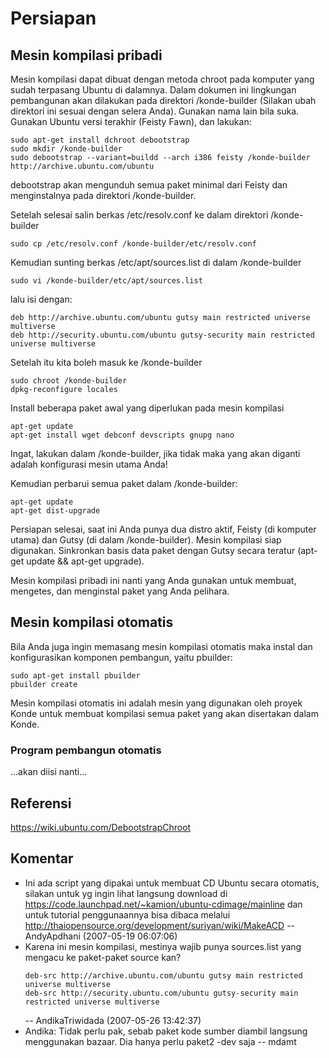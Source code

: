 # Persiapan
## Mesin kompilasi pribadi
Mesin kompilasi dapat dibuat dengan metoda chroot pada komputer yang sudah terpasang Ubuntu di dalamnya. Dalam dokumen ini lingkungan pembangunan akan dilakukan pada direktori /konde-builder (Silakan ubah direktori ini sesuai dengan selera Anda). Gunakan nama lain bila suka. Gunakan Ubuntu versi terakhir (Feisty Fawn), dan lakukan:
```
sudo apt-get install dchroot debootstrap
sudo mkdir /konde-builder
sudo debootstrap --variant=buildd --arch i386 feisty /konde-builder http://archive.ubuntu.com/ubuntu
```
debootstrap akan mengunduh semua paket minimal dari Feisty dan menginstalnya pada direktori /konde-builder.

Setelah selesai salin berkas /etc/resolv.conf ke dalam direktori /konde-builder
```
sudo cp /etc/resolv.conf /konde-builder/etc/resolv.conf
```
Kemudian sunting berkas /etc/apt/sources.list di dalam /konde-builder
```
sudo vi /konde-builder/etc/apt/sources.list
```
lalu isi dengan:
```
deb http://archive.ubuntu.com/ubuntu gutsy main restricted universe multiverse
deb http://security.ubuntu.com/ubuntu gutsy-security main restricted universe multiverse
```
Setelah itu kita boleh masuk ke /konde-builder
```
sudo chroot /konde-builder
dpkg-reconfigure locales
```
Install beberapa paket awal yang diperlukan pada mesin kompilasi
```
apt-get update
apt-get install wget debconf devscripts gnupg nano
```
Ingat, lakukan dalam /konde-builder, jika tidak maka yang akan diganti adalah konfigurasi mesin utama Anda!

Kemudian perbarui semua paket dalam /konde-builder:
```
apt-get update
apt-get dist-upgrade
```
Persiapan selesai, saat ini Anda punya dua distro aktif, Feisty (di komputer utama) dan Gutsy (di dalam /konde-builder). Mesin kompilasi siap digunakan. Sinkronkan basis data paket dengan Gutsy secara teratur (apt-get update && apt-get upgrade).

Mesin kompilasi pribadi ini nanti yang Anda gunakan untuk membuat, mengetes, dan menginstal paket yang Anda pelihara.

## Mesin kompilasi otomatis
Bila Anda juga ingin memasang mesin kompilasi otomatis maka instal dan konfigurasikan komponen pembangun, yaitu pbuilder:
```
sudo apt-get install pbuilder
pbuilder create
```
Mesin kompilasi otomatis ini adalah mesin yang digunakan oleh proyek Konde untuk membuat kompilasi semua paket yang akan disertakan dalam Konde.

### Program pembangun otomatis
...akan diisi nanti...

## Referensi
https://wiki.ubuntu.com/DebootstrapChroot
## Komentar
+ Ini ada script yang dipakai untuk membuat CD Ubuntu secara otomatis, silakan untuk yg ingin lihat langsung download di https://code.launchpad.net/~kamion/ubuntu-cdimage/mainline dan untuk tutorial penggunaannya bisa dibaca melalui http://thaiopensource.org/development/suriyan/wiki/MakeACD 
-- AndyApdhani (2007-05-19 06:07:06)
+ Karena ini mesin kompilasi, mestinya wajib punya sources.list yang mengacu ke paket-paket source kan?
    ```
    deb-src http://archive.ubuntu.com/ubuntu gutsy main restricted universe multiverse
    deb-src http://security.ubuntu.com/ubuntu gutsy-security main restricted universe multiverse
    ```
    -- AndikaTriwidada (2007-05-26 13:42:37)
+ Andika: Tidak perlu pak, sebab paket kode sumber diambil langsung menggunakan bazaar. Dia hanya perlu paket2 -dev saja -- mdamt
